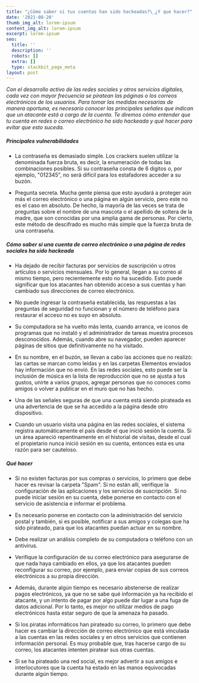 ```yaml
---
title: "¿Cómo saber si tus cuentas han sido hackeadas?\_¿Y que hacer?"
date: '2021-08-20'
thumb_img_alt: lorem-ipsum
content_img_alt: lorem-ipsum
excerpt: lorem-ipsum
seo:
  title: ''
  description: ''
  robots: []
  extra: []
  type: stackbit_page_meta
layout: post
---
```

*Con el desarrollo activo de las redes sociales y otros servicios digitales, cada vez con mayor frecuencia se piratean las páginas o los correos electrónicos de los usuarios. Para tomar las medidas necesarias de manera oportuna, es necesario conocer las principales señales que indican que un atacante está a cargo de la cuenta. Te diremos cómo entender que tu cuenta en redes o correo electrónico ha sido hackeada y qué hacer para evitar que esto suceda.*

##### **Principales vulnerabilidades**

*   La contraseña es demasiado simple. Los crackers suelen utilizar la denominada fuerza bruta, es decir, la enumeración de todas las combinaciones posibles. Si su contraseña consta de 6 dígitos o, por ejemplo, "012345", no será difícil para los estafadores acceder a su buzón.  

*   Pregunta secreta. Mucha gente piensa que esto ayudará a proteger aún más el correo electrónico o una página en algún servicio, pero este no es el caso en absoluto. De hecho, la mayoría de las veces se trata de preguntas sobre el nombre de una mascota o el apellido de soltera de la madre, que son conocidas por una amplia gama de personas. Por cierto, este método de descifrado es mucho más simple que la fuerza bruta de una contraseña.

##### **Cómo saber si una cuenta de correo electrónico o una página de redes sociales ha sido hackeada**

*   Ha dejado de recibir facturas por servicios de suscripción u otros artículos o servicios mensuales. Por lo general, llegan a su correo al mismo tiempo, pero recientemente esto no ha sucedido. Esto puede significar que los atacantes han obtenido acceso a sus cuentas y han cambiado sus direcciones de correo electrónico.

*   No puede ingresar la contraseña establecida, las respuestas a las preguntas de seguridad no funcionan y el número de teléfono para restaurar el acceso no es suyo en absoluto.

*   Su computadora se ha vuelto más lenta, cuando arranca, ve iconos de programas que no instaló y el administrador de tareas muestra procesos desconocidos. Además, cuando abre su navegador, pueden aparecer páginas de sitios que definitivamente no ha visitado.

*   En su nombre, en el buzón, se llevan a cabo las acciones que no realizó: las cartas se marcan como leídas y en las carpetas Elementos enviados hay información que no envió. En las redes sociales, esto puede ser la inclusión de música en la lista de reproducción que no se ajusta a tus gustos, unirte a varios grupos, agregar personas que no conoces como amigos o volver a publicar en el muro que no has hecho.

*   Una de las señales seguras de que una cuenta está siendo pirateada es una advertencia de que se ha accedido a la página desde otro dispositivo.

*   Cuando un usuario visita una página en las redes sociales, el sistema registra automáticamente el país desde el que inició sesión la cuenta. Si un área apareció repentinamente en el historial de visitas, desde el cual el propietario nunca inició sesión en su cuenta, entonces esta es una razón para ser cauteloso.

##### **Qué hacer**

*   Si no existen facturas por sus compras o servicios, lo primero que debe hacer es revisar la carpeta "Spam". Si no están allí, verifique la configuración de las aplicaciones y los servicios de suscripción. Si no puede iniciar sesión en su cuenta, debe ponerse en contacto con el servicio de asistencia e informar el problema.

*   Es necesario ponerse en contacto con la administración del servicio postal y también, si es posible, notificar a sus amigos y colegas que ha sido pirateado, para que los atacantes puedan actuar en su nombre.

*   Debe realizar un análisis completo de su computadora o teléfono con un antivirus.

*   Verifique la configuración de su correo electrónico para asegurarse de que nada haya cambiado en ellos, ya que los atacantes pueden reconfigurar su correo, por ejemplo, para enviar copias de sus correos electrónicos a su propia dirección.

*   Además, durante algún tiempo es necesario abstenerse de realizar pagos electrónicos, ya que no se sabe qué información ya ha recibido el atacante, y un intento de pagar por algo puede dar lugar a una fuga de datos adicional. Por lo tanto, es mejor no utilizar medios de pago electrónicos hasta estar seguro de que la amenaza ha pasado.

*   Si los piratas informáticos han pirateado su correo, lo primero que debe hacer es cambiar la dirección de correo electrónico que está vinculada a las cuentas en las redes sociales y en otros servicios que contienen información personal. Es muy probable que, tras hacerse cargo de su correo, los atacantes intenten piratear sus otras cuentas.

*   Si se ha pirateado una red social, es mejor advertir a sus amigos e interlocutores que la cuenta ha estado en las manos equivocadas durante algún tiempo.

